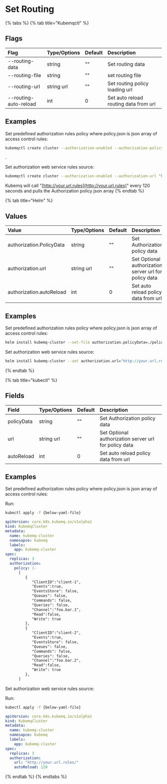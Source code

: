 # Set Routing

{% tabs %}
{% tab title="Kubemqctl" %}
## Flags

| Flag | Type/Options | Default | Description |
| :--- | :--- | :--- | :--- |
| --routing-data | string | "" | Set routing data |
| --routing-file | string | "" | set routing  file |
| --routing-url | string url | "" | Set routing policy loading url |
| --routing-auto-reload | int | 0 | Set auto reload routing data from url |

## Examples

Set predefined authorization rules policy where policy.json is json array of access control rules:

```bash
kubemqctl create cluster --authorization-enabled --authorization-policy-file ./policy.json
```

.

Set authorization web service rules source:

```bash
kubemqctl create cluster --authorization-enabled --authorization-url "http://your.url.rules/" --authorization-auto-reload 120
```

Kubemq will call "[http://your.url.rules](http://your.url.rules)" every 120 seconds and pulls the Authorization policy json array
{% endtab %}

{% tab title="Helm" %}
## Values

| Value | Type/Options | Default | Description |
| :--- | :--- | :--- | :--- |
| authorization.PolicyData | string | "" | Set Authorization policy data |
| authorization.url | string url | "" | Set Optional authorization server url for policy data |
| authorization.autoReload | int | 0 | Set auto reload policy data from url |

## Examples

Set predefined authorization rules policy where policy.json is json array of access control rules:

```bash
helm install kubemq-cluster --set-file authorization.policyData=./policy.json kubemq-charts/kubemq
```

Set authorization web service rules source:

```bash
helm install kubemq-cluster --set authorization.url="http://your.url.rules/",authorization.autoReload=120 kubemq-charts/kubemq
```
{% endtab %}

{% tab title="kubectl" %}
## Fields

| Field | Type/Options | Default | Description |
| :--- | :--- | :--- | :--- |
| policyData | string | "" | Set Authorization policy data |
| url | string url | "" | Set Optional authorization server url for policy data |
| autoReload | int | 0 | Set auto reload policy data from url |

## Examples

Set predefined authorization rules policy where policy.json is json array of access control rules:

Run:

```bash
kubectl apply -f {below-yaml-file}
```

```yaml
apiVersion: core.k8s.kubemq.io/v1alpha1
kind: KubemqCluster
metadata:
  name: kubemq-cluster
  namesapce: kubemq
  labels:
    app: kubemq-cluster
spec:
  replicas: 3
  authorization:
    policy: |-
      [
         {
            "ClientID":"client-1",
            "Events":true,
            "EventsStore": false,
            "Queues": false,
            "Commands": false,
            "Queries": false,
            "Channel":"foo.bar.1",
            "Read":false,
            "Write": true
         },
         {
            "ClientID":"client-2",
            "Events":true,
            "EventsStore": false,
            "Queues": false,
            "Commands": false,
            "Queries": false,
            "Channel":"foo.bar.2",
            "Read":false,
            "Write": true
         },
      ]
```

Set authorization web service rules source:

Run:

```bash
kubectl apply -f {below-yaml-file}
```

```yaml
apiVersion: core.k8s.kubemq.io/v1alpha1
kind: KubemqCluster
metadata:
  name: kubemq-cluster
  namesapce: kubemq
  labels:
    app: kubemq-cluster
spec:
  replicas: 3
  authorization:
    url: "http://your.url.rules/"
    autoReload: 120
```
{% endtab %}
{% endtabs %}

